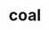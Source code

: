 ---
category: 4-letters
denotation: null
name: coal
reference_link: https://www.etymonline.com/word/coal
root_language: null
root_name: null
title: coal
type: free
word_sums:
- respelling: coal
  sum: 'Coal + '
---